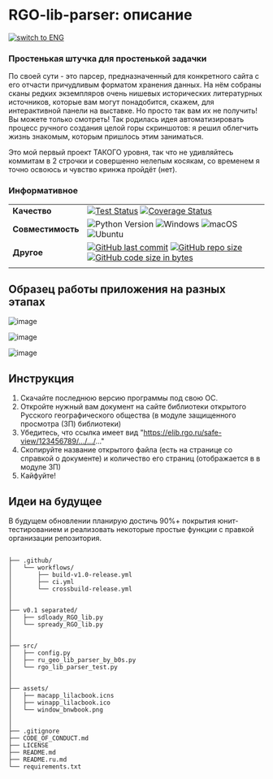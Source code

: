 # RGO-lib-parser: описание
[![switch to ENG](https://img.shields.io/badge/lang-en-red.svg)](https://github.com/diam0voi/RGO-lib-parser/README.md)

### Простенькая штучка для простенькой задачки
По своей сути - это парсер, предназначенный для конкретного сайта с его отчасти причудливым форматом хранения данных. На нём собраны сканы редких экземпляров очень нишевых исторических литературных источников, которые вам могут понадобится, скажем, для интерактивной панели на выставке. Но просто так вам их не получить! Вы можете только смотреть! Так родилась идея автоматизировать процесс ручного создания целой горы скриншотов: я решил облегчить жизнь знакомым, которым пришлось этим заниматься. 

Это мой первый проект ТАКОГО уровня, так что не удивляйтесь коммитам в 2 строчки и совершенно нелепым косякам, со временем я точно освоюсь и чувство кринжа пройдёт (нет).

### Информативное
|        |                                                                                                                                                             |
|-----------------|---------------------------------------------------------------------------------------------------------------------------------------------------------------------|
| **Качество** | [![Test Status](https://img.shields.io/github/actions/workflow/status/diam0voi/RGO-lib-parser/ci.yml?branch=main&label=tests&logo=github)](https://github.com/diam0voi/RGO-lib-parser/actions/workflows/ci.yml) [![Coverage Status](https://coveralls.io/repos/github/diam0voi/RGO-lib-parser/badge.svg?branch=main)](https://coveralls.io/github/diam0voi/RGO-lib-parser?branch=main) |
| **Совместимость** | ![Python Version](https://img.shields.io/badge/python-3.9%20%7C%203.10%20%7C%203.11%20%7C%203.12%20%7C%203.13+-green?logo=python&logoColor=yellow) ![Windows](https://img.shields.io/badge/Windows%2010+-0078D6) ![macOS](https://img.shields.io/badge/MacOS%2015+-000000?logo=macos&logoColor=white) ![Ubuntu](https://img.shields.io/badge/Ubuntu%2024+-E95420?logo=ubuntu&logoColor=white) |
| **Другое**       |  [![GitHub last commit](https://img.shields.io/github/last-commit/diam0voi/RGO-lib-parser)](https://github.com/diam0voi/RGO-lib-parser/commits/main) [![GitHub repo size](https://img.shields.io/github/repo-size/diam0voi/RGO-lib-parser.svg)](https://github.com/diam0voi/RGO-lib-parser/) [![GitHub code size in bytes](https://img.shields.io/github/languages/code-size/diam0voi/RGO-lib-parser.svg)](https://github.com/diam0voi/RGO-lib-parser/) |
| | | 

## Образец работы приложения на разных этапах
![image](https://github.com/user-attachments/assets/4ec54270-8c15-4eb1-b83e-0956a8c59e79)

![image](https://github.com/user-attachments/assets/6040a85c-3043-4d02-ad77-e4095adf2ec0)

![image](https://github.com/user-attachments/assets/f57566c9-c692-4e68-91f5-5f2589cf34dc)


## Инструкция
1. Скачайте последнюю версию программы под свою ОС. 
2. Откройте нужный вам документ на сайте библиотеки открытого Русского географического общества (в модуле защищенного просмотра (ЗП) библиотеки)
3. Убедитесь, что ссылка имеет вид "https://elib.rgo.ru/safe-view/123456789/.../.../..."
4. Скопируйте название открытого файла (есть на странице со справкой о документе) и количество его страниц (отображается в в модуле ЗП)
5. Кайфуйте!


## Идеи на будущее
В будущем обновлении планирую достичь 90%+ покрытия юнит-тестированием и реализовать некоторые простые функции с правкой организации репозитория. 

##
```
├── .github/
│   └── workflows/
│       ├── build-v1.0-release.yml
│       ├── ci.yml
│       └── crossbuild-release.yml
│
│
├── v0.1 separated/        
│   ├── sdloady_RGO_lib.py
│   └── spready_RGO_lib.py
│
│
├── src/
│   ├── config.py
│   ├── ru_geo_lib_parser_by_b0s.py
│   └── rgo_lib_parser_test.py
│
│
├── assets/
│   ├── macapp_lilacbook.icns
│   ├── winapp_lilacbook.ico
│   └── window_bnwbook.png
│
│
├── .gitignore
├── CODE_OF_CONDUCT.md
├── LICENSE
├── README.md
├── README.ru.md
└── requirements.txt
```
